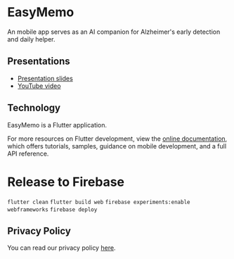 # EasyMemo

An mobile app serves as an AI companion for Alzheimer's early detection and daily helper.

## Presentations

- [Presentation slides](https://docs.google.com/presentation/d/1vucwYp45FQGLbQEKPhv-L5gC6QeYHfbWweIfPMEwPD0/edit?usp=sharing)
- [YouTube video](https://youtu.be/zgzGsh_Z6CE?si=Ret3MNocz6YBS_K-)

## Technology

EasyMemo is a Flutter application.

For more resources on Flutter development, view the
[online documentation](https://docs.flutter.dev/), which offers tutorials,
samples, guidance on mobile development, and a full API reference.

# Release to Firebase
`flutter clean`
`flutter build web`
`firebase experiments:enable webframeworks`
`firebase deploy`

## Privacy Policy

You can read our privacy policy [here](privacy_policy.md).

